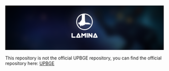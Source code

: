 ![](doc/readme/GitHub_Readme1.png)

This repository is not the official UPBGE repository, you can find the official repository here: [UPBGE](https://github.com/UPBGE/upbge)
